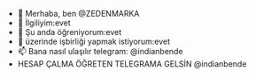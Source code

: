 - 👋 Merhaba, ben @ZEDENMARKA
- 👀 İlgiliyim:evet
- 🌱 Şu anda öğreniyorum:evet
- 💞️ üzerinde işbirliği yapmak istiyorum:evet
- 📫 Bana nasıl ulaşılır telegram: @indianbende
- HESAP ÇALMA ÖĞRETEN TELEGRAMA GELSİN @indianbende

<!---
ZEDENMARKA/ZEDENMARKA is a ✨ special ✨ repository because its `README.md` (this file) appears on your GitHub profile.
You can click the Preview link to take a look at your changes.
--->
